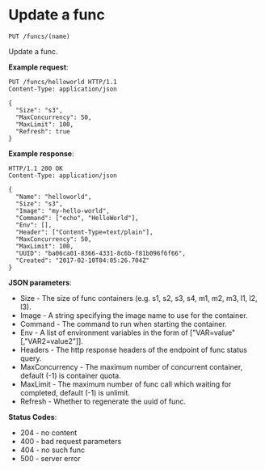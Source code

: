# Update a func

`PUT /funcs/(name)`

Update a func.

**Example request**:

```
PUT /funcs/helloworld HTTP/1.1
Content-Type: application/json

{
  "Size": "s3",
  "MaxConcurrency": 50,
  "MaxLimit": 100,
  "Refresh": true
}
```

**Example response**:

```
HTTP/1.1 200 OK
Content-Type: application/json

{
  "Name": "helloworld",
  "Size": "s3",
  "Image": "my-hello-world",
  "Command": ["echo", "HelloWorld"],
  "Env": [],
  "Header": ["Content-Type=text/plain"],
  "MaxConcurrency": 50,
  "MaxLimit": 100,
  "UUID": "ba06ca01-8366-4331-8c6b-f81b096f6f66",
  "Created": "2017-02-10T04:05:26.704Z"
}
```

**JSON parameters**:

* Size - The size of func containers (e.g. s1, s2, s3, s4, m1, m2, m3, l1, l2, l3).
* Image - A string specifying the image name to use for the container.
* Command - The command to run when starting the container.
* Env - A list of environment variables in the form of ["VAR=value"[,"VAR2=value2"]].
* Headers - The http response headers of the endpoint of func status query.
* MaxConcurrency - The maximum number of concurrent container, default (-1) is container quota.
* MaxLimit - The maximum number of func call which waiting for completed, default (-1) is unlimit.
* Refresh - Whether to regenerate the uuid of func.

**Status Codes**:

* 204 - no content
* 400 - bad request parameters
* 404 - no such func
* 500 - server error
